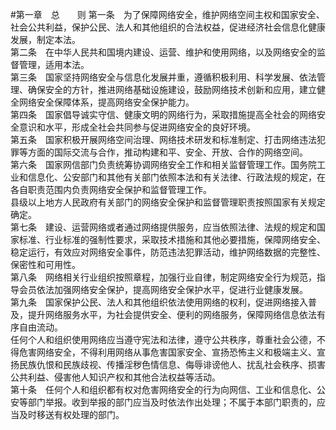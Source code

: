 
#第一章　总　　则 
第一条　为了保障网络安全，维护网络空间主权和国家安全、社会公共利益，保护公民、法人和其他组织的合法权益，促进经济社会信息化健康发展，制定本法。<br/>
第二条　在中华人民共和国境内建设、运营、维护和使用网络，以及网络安全的监督管理，适用本法。<br/>
第三条　国家坚持网络安全与信息化发展并重，遵循积极利用、科学发展、依法管理、确保安全的方针，推进网络基础设施建设，鼓励网络技术创新和应用，建立健全网络安全保障体系，提高网络安全保护能力。<br/>
第四条　国家倡导诚实守信、健康文明的网络行为，采取措施提高全社会的网络安全意识和水平，形成全社会共同参与促进网络安全的良好环境。<br/>
第五条　国家积极开展网络空间治理、网络技术研发和标准制定、打击网络违法犯罪等方面的国际交流与合作，推动构建和平、安全、开放、合作的网络空间。<br/>
第六条　国家网信部门负责统筹协调网络安全工作和相关监督管理工作。国务院工业和信息化、公安部门和其他有关部门依照本法和有关法律、行政法规的规定，在各自职责范围内负责网络安全保护和监督管理工作。<br/>
县级以上地方人民政府有关部门的网络安全保护和监督管理职责按照国家有关规定确定。<br/>
第七条　建设、运营网络或者通过网络提供服务，应当依照法律、法规的规定和国家标准、行业标准的强制性要求，采取技术措施和其他必要措施，保障网络安全、稳定运行，有效应对网络安全事件，防范违法犯罪活动，维护网络数据的完整性、保密性和可用性。<br/>
第八条　网络相关行业组织按照章程，加强行业自律，制定网络安全行为规范，指导会员依法加强网络安全保护，提高网络安全保护水平，促进行业健康发展。<br/>
第九条　国家保护公民、法人和其他组织依法使用网络的权利，促进网络接入普及，提升网络服务水平，为社会提供安全、便利的网络服务，保障网络信息依法有序自由流动。<br/>
任何个人和组织使用网络应当遵守宪法和法律，遵守公共秩序，尊重社会公德，不得危害网络安全，不得利用网络从事危害国家安全、宣扬恐怖主义和极端主义、宣扬民族仇恨和民族歧视、传播淫秽色情信息、侮辱诽谤他人、扰乱社会秩序、损害公共利益、侵害他人知识产权和其他合法权益等活动。<br/>
第十条　任何个人和组织都有权对危害网络安全的行为向网信、工业和信息化、公安等部门举报。收到举报的部门应当及时依法作出处理；不属于本部门职责的，应当及时移送有权处理的部门。<br/>

